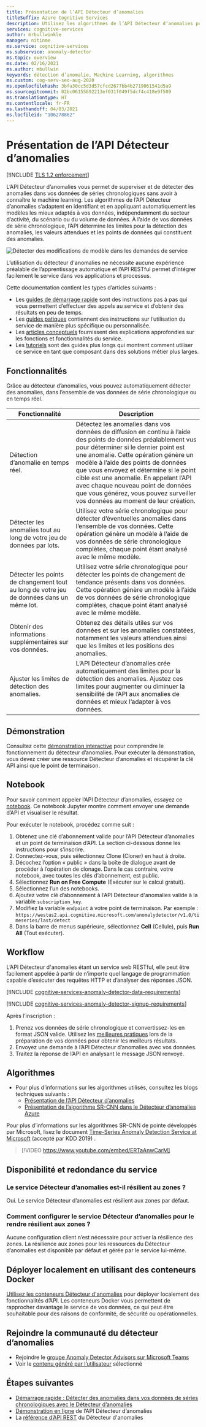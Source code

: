 ```yaml
---
title: Présentation de l’API Détecteur d’anomalies
titleSuffix: Azure Cognitive Services
description: Utilisez les algorithmes de l’API Détecteur d’anomalies pour appliquer la détection d’anomalies à vos données de séries chronologiques.
services: cognitive-services
author: mrbullwinkle
manager: nitinme
ms.service: cognitive-services
ms.subservice: anomaly-detector
ms.topic: overview
ms.date: 02/16/2021
ms.author: mbullwin
keywords: détection d’anomalie, Machine Learning, algorithmes
ms.custom: cog-serv-seo-aug-2020
ms.openlocfilehash: 3bfa30cc5d3d57cfcd2677bb4b2719061541d5a9
ms.sourcegitcommit: 02bc06155692213ef031f049f5dcf4c418e9f509
ms.translationtype: HT
ms.contentlocale: fr-FR
ms.lasthandoff: 04/03/2021
ms.locfileid: "106278862"
---
```

# <a name="what-is-the-anomaly-detector-api"></a>Présentation de l’API Détecteur d’anomalies

[!INCLUDE [TLS 1.2 enforcement](../../../includes/cognitive-services-tls-announcement.md)]

L’API Détecteur d’anomalies vous permet de superviser et de détecter des anomalies dans vos données de séries chronologiques sans avoir à connaître le machine learning. Les algorithmes de l’API Détecteur d’anomalies s’adaptent en identifiant et en appliquant automatiquement les modèles les mieux adaptés à vos données, indépendamment du secteur d’activité, du scénario ou du volume de données. À l’aide de vos données de série chronologique, l’API détermine les limites pour la détection des anomalies, les valeurs attendues et les points de données qui constituent des anomalies.

![Détecter des modifications de modèle dans les demandes de service](./media/anomaly_detection2.png)

L’utilisation du détecteur d'anomalies ne nécessite aucune expérience préalable de l’apprentissage automatique et l’API RESTful permet d’intégrer facilement le service dans vos applications et processus.

Cette documentation contient les types d’articles suivants :
* Les [guides de démarrage rapide](./Quickstarts/client-libraries.md) sont des instructions pas à pas qui vous permettent d’effectuer des appels au service et d’obtenir des résultats en peu de temps. 
* Les [guides patiques](./how-to/identify-anomalies.md) contiennent des instructions sur l’utilisation du service de manière plus spécifique ou personnalisée.
* Les [articles conceptuels](./concepts/anomaly-detection-best-practices.md) fournissent des explications approfondies sur les fonctions et fonctionnalités du service.
* Les [tutoriels](./tutorials/batch-anomaly-detection-powerbi.md) sont des guides plus longs qui montrent comment utiliser ce service en tant que composant dans des solutions métier plus larges.

## <a name="features"></a>Fonctionnalités

Grâce au détecteur d’anomalies, vous pouvez automatiquement détecter des anomalies, dans l’ensemble de vos données de série chronologique ou en temps réel.

|Fonctionnalité  |Description  |
|---------|---------|
|Détection d’anomalie en temps réel. | Détectez les anomalies dans vos données de diffusion en continu à l’aide des points de données préalablement vus pour déterminer si le dernier point est une anomalie. Cette opération génère un modèle à l’aide des points de données que vous envoyez et détermine si le point cible est une anomalie. En appelant l’API avec chaque nouveau point de données que vous générez, vous pouvez surveiller vos données au moment de leur création. |
|Détecter les anomalies tout au long de votre jeu de données par lots. | Utilisez votre série chronologique pour détecter d’éventuelles anomalies dans l’ensemble de vos données. Cette opération génère un modèle à l’aide de vos données de série chronologique complètes, chaque point étant analysé avec le même modèle.         |
|Détecter les points de changement tout au long de votre jeu de données dans un même lot. | Utilisez votre série chronologique pour détecter les points de changement de tendance présents dans vos données. Cette opération génère un modèle à l’aide de vos données de série chronologique complètes, chaque point étant analysé avec le même modèle.    |
| Obtenir des informations supplémentaires sur vos données. | Obtenez des détails utiles sur vos données et sur les anomalies constatées, notamment les valeurs attendues ainsi que les limites et les positions des anomalies. |
| Ajuster les limites de détection des anomalies. | L’API Détecteur d’anomalies crée automatiquement des limites pour la détection des anomalies. Ajustez ces limites pour augmenter ou diminuer la sensibilité de l’API aux anomalies de données et mieux l’adapter à vos données. |

## <a name="demo"></a>Démonstration

Consultez cette [démonstration interactive](https://aka.ms/adDemo) pour comprendre le fonctionnement du détecteur d’anomalies.
Pour exécuter la démonstration, vous devez créer une ressource Détecteur d’anomalies et récupérer la clé API ainsi que le point de terminaison.

## <a name="notebook"></a>Notebook

Pour savoir comment appeler l’API Détecteur d’anomalies, essayez ce [notebook](https://aka.ms/adNotebook). Ce notebook Jupyter montre comment envoyer une demande d’API et visualiser le résultat.

Pour exécuter le notebook, procédez comme suit :

1. Obtenez une clé d’abonnement valide pour l’API Détecteur d’anomalies et un point de terminaison d’API. La section ci-dessous donne les instructions pour s’inscrire.
1. Connectez-vous, puis sélectionnez Clone (Cloner) en haut à droite.
1. Décochez l’option « public » dans la boîte de dialogue avant de procéder à l’opération de clonage. Dans le cas contraire, votre notebook, avec toutes les clés d’abonnement, est public.
1. Sélectionnez **Run on Free Compute** (Exécuter sur le calcul gratuit).
1. Sélectionnez l’un des notebooks.
1. Ajoutez votre clé d’abonnement à l’API Détecteur d'anomalies valide à la variable `subscription_key`.
1. Modifiez la variable `endpoint` à votre point de terminaison. Par exemple : `https://westus2.api.cognitive.microsoft.com/anomalydetector/v1.0/timeseries/last/detect`
1. Dans la barre de menus supérieure, sélectionnez **Cell** (Cellule), puis **Run All** (Tout exécuter).

## <a name="workflow"></a>Workflow

L’API Détecteur d'anomalies étant un service web RESTful, elle peut être facilement appelée à partir de n’importe quel langage de programmation capable d’exécuter des requêtes HTTP et d’analyser des réponses JSON.

[!INCLUDE [cognitive-services-anomaly-detector-data-requirements](../../../includes/cognitive-services-anomaly-detector-data-requirements.md)]

[!INCLUDE [cognitive-services-anomaly-detector-signup-requirements](../../../includes/cognitive-services-anomaly-detector-signup-requirements.md)]

Après l’inscription :

1. Prenez vos données de série chronologique et convertissez-les en format JSON valide. Utilisez les [meilleures pratiques](concepts/anomaly-detection-best-practices.md) lors de la préparation de vos données pour obtenir les meilleurs résultats.
1. Envoyez une demande à l’API Détecteur d’anomalies avec vos données.
1. Traitez la réponse de l’API en analysant le message JSON renvoyé.

## <a name="algorithms"></a>Algorithmes

* Pour plus d’informations sur les algorithmes utilisés, consultez les blogs techniques suivants :
    * [Présentation de l’API Détecteur d’anomalies](https://techcommunity.microsoft.com/t5/AI-Customer-Engineering-Team/Introducing-Azure-Anomaly-Detector-API/ba-p/490162)
    * [Présentation de l’algorithme SR-CNN dans le Détecteur d’anomalies Azure](https://techcommunity.microsoft.com/t5/AI-Customer-Engineering-Team/Overview-of-SR-CNN-algorithm-in-Azure-Anomaly-Detector/ba-p/982798)

Pour plus d’informations sur les algorithmes SR-CNN de pointe développés par Microsoft, lisez le document [Time-Series Anomaly Detection Service at Microsoft](https://arxiv.org/abs/1906.03821) (accepté par KDD 2019) .

> [!VIDEO https://www.youtube.com/embed/ERTaAnwCarM]

## <a name="service-availability-and-redundancy"></a>Disponibilité et redondance du service

### <a name="is-the-anomaly-detector-service-zone-resilient"></a>Le service Détecteur d’anomalies est-il résilient au zones ?

Oui. Le service Détecteur d’anomalies est résilient aux zones par défaut.

### <a name="how-do-i-configure-the-anomaly-detector-service-to-be-zone-resilient"></a>Comment configurer le service Détecteur d’anomalies pour le rendre résilient aux zones ?

Aucune configuration client n’est nécessaire pour activer la résilience des zones. La résilience aux zones pour les ressources du Détecteur d’anomalies est disponible par défaut et gérée par le service lui-même.

## <a name="deploy-on-premises-using-docker-containers"></a>Déployer localement en utilisant des conteneurs Docker

[Utilisez les conteneurs Détecteur d'anomalies](anomaly-detector-container-howto.md) pour déployer localement des fonctionnalités d’API. Les conteneurs Docker vous permettent de rapprocher davantage le service de vos données, ce qui peut être souhaitable pour des raisons de conformité, de sécurité ou opérationnelles.

## <a name="join-the-anomaly-detector-community"></a>Rejoindre la communauté du détecteur d’anomalies

* Rejoindre le [groupe Anomaly Detector Advisors sur Microsoft Teams](https://aka.ms/AdAdvisorsJoin)
* Voir le [contenu généré par l’utilisateur](user-generated-content.md) sélectionné

## <a name="next-steps"></a>Étapes suivantes

* [Démarrage rapide : Détecter des anomalies dans vos données de séries chronologiques avec le Détecteur d’anomalies](quickstarts/client-libraries.md)
* [Démonstration en ligne](https://notebooks.azure.com/AzureAnomalyDetection/projects/anomalydetector) de l’API Détecteur d’anomalies
* La [référence d’API REST](https://aka.ms/anomaly-detector-rest-api-ref) du Détecteur d'anomalies
